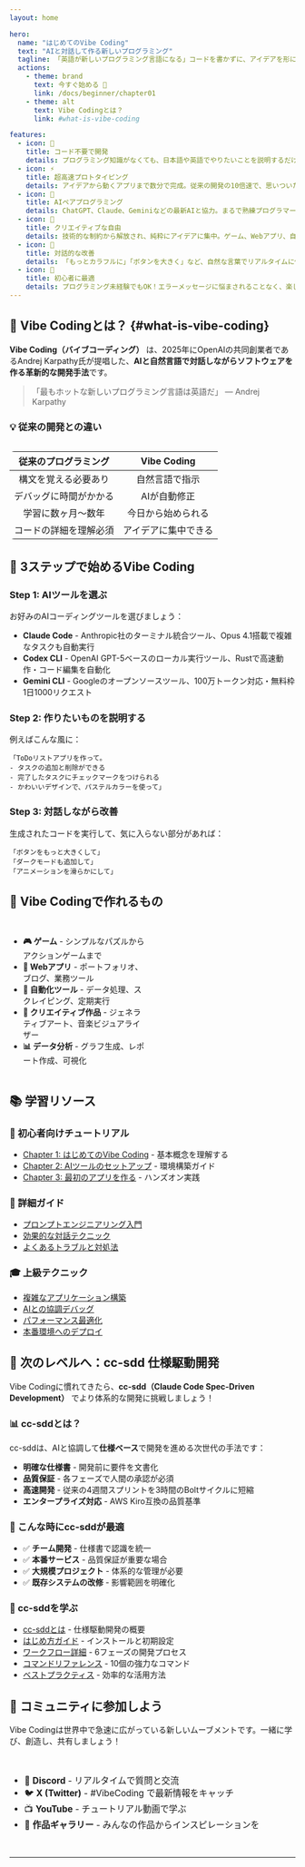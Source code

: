 ```yaml
---
layout: home

hero:
  name: "はじめてのVibe Coding"
  text: "AIと対話して作る新しいプログラミング"
  tagline: 「英語が新しいプログラミング言語になる」コードを書かずに、アイデアを形に
  actions:
    - theme: brand
      text: 今すぐ始める 🚀
      link: /docs/beginner/chapter01
    - theme: alt
      text: Vibe Codingとは？
      link: #what-is-vibe-coding

features:
  - icon: 🎯
    title: コード不要で開発
    details: プログラミング知識がなくても、日本語や英語でやりたいことを説明するだけ。AIがあなたの代わりにコードを書きます。
  - icon: ⚡
    title: 超高速プロトタイピング
    details: アイデアから動くアプリまで数分で完成。従来の開発の10倍速で、思いついたものをすぐに形にできます。
  - icon: 🤝
    title: AIペアプログラミング
    details: ChatGPT、Claude、Geminiなどの最新AIと協力。まるで熟練プログラマーとペアプロしているような体験。
  - icon: 🎨
    title: クリエイティブな自由
    details: 技術的な制約から解放され、純粋にアイデアに集中。ゲーム、Webアプリ、自動化ツールなど何でも作れます。
  - icon: 🔄
    title: 対話的な改善
    details: 「もっとカラフルに」「ボタンを大きく」など、自然な言葉でリアルタイムに修正。コードを触らずに完璧に仕上げる。
  - icon: 🌟
    title: 初心者に最適
    details: プログラミング未経験でもOK！エラーメッセージに悩まされることなく、楽しく開発を始められます。
---
```


## 🌈 Vibe Codingとは？ {#what-is-vibe-coding}

**Vibe Coding（バイブコーディング）** は、2025年にOpenAIの共同創業者であるAndrej Karpathy氏が提唱した、**AIと自然言語で対話しながらソフトウェアを作る革新的な開発手法**です。

> 「最もホットな新しいプログラミング言語は英語だ」
> — Andrej Karpathy

### 💡 従来の開発との違い

<div class="comparison-grid">

| 従来のプログラミング | Vibe Coding |
|:-------------------:|:-----------:|
| 構文を覚える必要あり | 自然言語で指示 |
| デバッグに時間がかかる | AIが自動修正 |
| 学習に数ヶ月〜数年 | 今日から始められる |
| コードの詳細を理解必須 | アイデアに集中できる |

</div>

## 🚀 3ステップで始めるVibe Coding

### Step 1: AIツールを選ぶ
お好みのAIコーディングツールを選びましょう：
- **Claude Code** - Anthropic社のターミナル統合ツール、Opus 4.1搭載で複雑なタスクも自動実行
- **Codex CLI** - OpenAI GPT-5ベースのローカル実行ツール、Rustで高速動作・コード編集を自動化
- **Gemini CLI** - Googleのオープンソースツール、100万トークン対応・無料枠1日1000リクエスト

### Step 2: 作りたいものを説明する
例えばこんな風に：
```
「ToDoリストアプリを作って。
- タスクの追加と削除ができる
- 完了したタスクにチェックマークをつけられる
- かわいいデザインで、パステルカラーを使って」
```

### Step 3: 対話しながら改善
生成されたコードを実行して、気に入らない部分があれば：
```
「ボタンをもっと大きくして」
「ダークモードも追加して」
「アニメーションを滑らかにして」
```

## 🎯 Vibe Codingで作れるもの

<div class="project-cards">

- **🎮 ゲーム** - シンプルなパズルからアクションゲームまで
- **📱 Webアプリ** - ポートフォリオ、ブログ、業務ツール
- **🤖 自動化ツール** - データ処理、スクレイピング、定期実行
- **🎨 クリエイティブ作品** - ジェネラティブアート、音楽ビジュアライザー
- **📊 データ分析** - グラフ生成、レポート作成、可視化

</div>

## 📚 学習リソース

### 🔰 初心者向けチュートリアル
- [Chapter 1: はじめてのVibe Coding](/docs/beginner/chapter01) - 基本概念を理解する
- [Chapter 2: AIツールのセットアップ](/docs/beginner/chapter02) - 環境構築ガイド
- [Chapter 3: 最初のアプリを作る](/docs/beginner/chapter03) - ハンズオン実践

### 📖 詳細ガイド
- [プロンプトエンジニアリング入門](/docs/intermediate/prompt-engineering)
- [効果的な対話テクニック](/docs/intermediate/dialogue-techniques)
- [よくあるトラブルと対処法](/docs/intermediate/troubleshooting)

### 🎓 上級テクニック
- [複雑なアプリケーション構築](/docs/advanced/complex-apps)
- [AIとの協調デバッグ](/docs/advanced/ai-debugging)
- [パフォーマンス最適化](/docs/advanced/performance)
- [本番環境へのデプロイ](/docs/advanced/deployment)

## 🚀 次のレベルへ：cc-sdd 仕様駆動開発

Vibe Codingに慣れてきたら、**cc-sdd（Claude Code Spec-Driven Development）** でより体系的な開発に挑戦しましょう！

### 📊 cc-sddとは？

cc-sddは、AIと協調して**仕様ベース**で開発を進める次世代の手法です：

- **明確な仕様書** - 開発前に要件を文書化
- **品質保証** - 各フェーズで人間の承認が必須
- **高速開発** - 従来の4週間スプリントを3時間のBoltサイクルに短縮
- **エンタープライズ対応** - AWS Kiro互換の品質基準

### 🎯 こんな時にcc-sddが最適

- ✅ **チーム開発** - 仕様書で認識を統一
- ✅ **本番サービス** - 品質保証が重要な場合
- ✅ **大規模プロジェクト** - 体系的な管理が必要
- ✅ **既存システムの改修** - 影響範囲を明確化

### 📖 cc-sddを学ぶ

- [cc-sddとは](/docs/cc-sdd/introduction) - 仕様駆動開発の概要
- [はじめ方ガイド](/docs/cc-sdd/getting-started) - インストールと初期設定
- [ワークフロー詳細](/docs/cc-sdd/workflow) - 6フェーズの開発プロセス
- [コマンドリファレンス](/docs/cc-sdd/commands) - 10個の強力なコマンド
- [ベストプラクティス](/docs/cc-sdd/best-practices) - 効率的な活用方法

## 🌟 コミュニティに参加しよう

Vibe Codingは世界中で急速に広がっている新しいムーブメントです。一緒に学び、創造し、共有しましょう！

<div class="community-links">

- 💬 **Discord** - リアルタイムで質問と交流
- 🐦 **X (Twitter)** - #VibeCoding で最新情報をキャッチ
- 📺 **YouTube** - チュートリアル動画で学ぶ
- 🎨 **作品ギャラリー** - みんなの作品からインスピレーションを

</div>

---

<style>
.comparison-grid {
  margin: 2rem 0;
}

.comparison-grid table {
  width: 100%;
  border-radius: 8px;
  overflow: hidden;
}

.project-cards {
  display: grid;
  gap: 1rem;
  margin: 2rem 0;
}

.community-links {
  display: flex;
  flex-wrap: wrap;
  gap: 1rem;
  margin: 2rem 0;
  font-size: 1.1em;
}

@media (min-width: 640px) {
  .project-cards {
    grid-template-columns: repeat(2, 1fr);
  }
}
</style>
